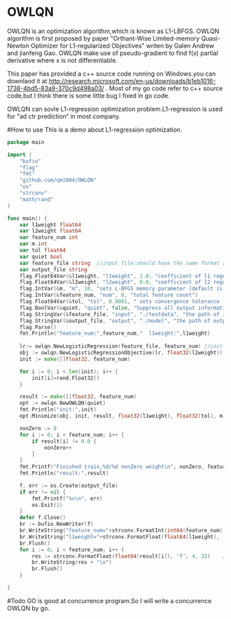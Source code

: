 OWLQN
=====
OWLQN is an optimization algorithm,which is known as L1-LBFGS.
OWLQN algorithm is first proposed by paper "Orthant-Wise Limited-memory Quasi-Newton Optimizer for L1-regularized Objectives" writen by Galen Andrew and jianfeng Gao.
OWLQN make use of  pseudo-gradient to find f(x) partial derivative where x is not differentiable.

This paper has provided a c++ source code running on Windows.you can downlaod it at http://research.microsoft.com/en-us/downloads/b1eb1016-1738-4bd5-83a9-370c9d498a03/ .
Most of my go code refer to c++ source code,but I think there is some little bug I fixed in go code.

OWLQN can sovle L1-regression optimization problem.L1-regression is used for "ad ctr prediction“  in most company.

#How to use
This is a demo about  L1-regression optimization.

```go
package main

import (
    "bufio"
    "flag"
    "fmt"
    "github.com/qm1004/OWLQN"
    "os"
    "strconv"
    "math/rand"
)

func main() {
    var l1weight float64
    var l2weight float64
    var feature_num int
    var m int
    var tol float64
    var quiet bool
    var feature_file string  //input file:should have the same format as libsvm's input file
    var output_file string
    flag.Float64Var(&l1weight, "l1weight", 1.0, "coefficient of l1 regularizer (default is 1)")
    flag.Float64Var(&l2weight, "l2weight", 0.0, "coefficient of l2 regularizer(default is 0)")
    flag.IntVar(&m, "m", 10, "sets L-BFGS memory parameter (default is 10)")
    flag.IntVar(&feature_num, "num", 0, "total feature count")
    flag.Float64Var(&tol, "tol", 0.0001, " sets convergence tolerance (default is 1e-4)")
    flag.BoolVar(&quiet, "quiet", false, "Suppress all output information")
    flag.StringVar(&feature_file, "input", "./testdata", "the path of input feature file")
    flag.StringVar(&output_file, "output", "./model", "the path of output model file")
    flag.Parse()
    fmt.Println("feature_num:",feature_num,"  l1weight:",l1weight)
    
    lr:= owlqn.NewLogisticRegression(feature_file, feature_num) //init a LogisticRegression object
    obj := owlqn.NewLogisticRegressionObjective(lr, float32(l2weight)) 
    init := make([]float32, feature_num)

    for i := 0; i < len(init); i++ {
        init[i]=rand.Float32()
    }

    result := make([]float32, feature_num)
    opt := owlqn.NewOWLQN(quiet)
    fmt.Println("init:",init)
    opt.Minimize(obj, init, result, float32(l1weight), float32(tol), m) //optimization fuction

    nonZero := 0
    for i := 0; i < feature_num; i++ {
        if result[i] != 0.0 {
            nonZero++
        }
    }
    fmt.Printf("Finished train,%d/%d nonZero weight\n", nonZero, feature_num)
    fmt.Println("result:",result)

    f, err := os.Create(output_file)
    if err != nil {
        fmt.Printf("%v\n", err)
        os.Exit(1)
    }
    defer f.Close()
    br := bufio.NewWriter(f)
    br.WriteString("feature_num="+strconv.FormatInt(int64(feature_num), 10)+"\n")
    br.WriteString("l1weight="+strconv.FormatFloat(float64(l1weight), 'f', 4, 32)+"\n")
    br.Flush()
    for i := 0; i < feature_num; i++ {
        res := strconv.FormatFloat(float64(result[i]), 'f', 4, 32)    //write variable weight into output_file
        br.WriteString(res + "\n")
        br.Flush()
    }

}
```
#Todo
GO is good at concurrence program.So I will write a concurrence OWLQN by go.
